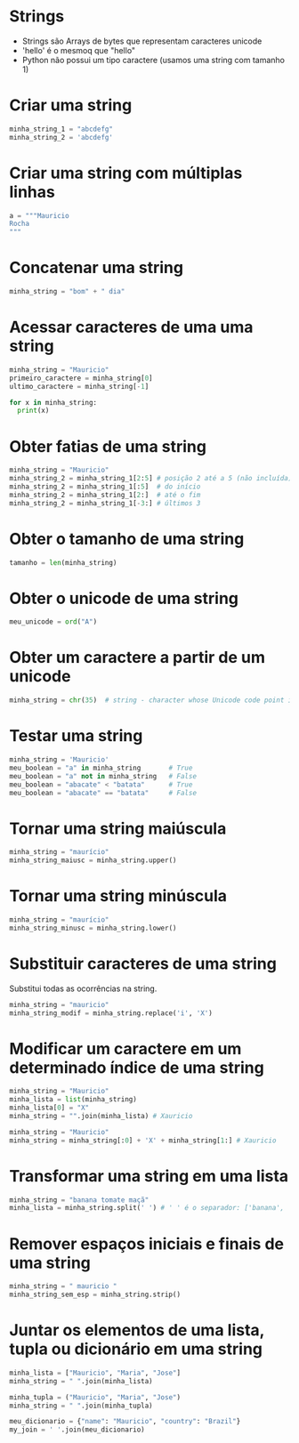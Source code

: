 # Strings

- Strings são Arrays de bytes que representam caracteres unicode
- 'hello' é o mesmoq que "hello"
- Python não possui um tipo caractere (usamos uma string com tamanho 1)

# Criar uma string

~~~python
minha_string_1 = "abcdefg"
minha_string_2 = 'abcdefg'
~~~

# Criar uma string com múltiplas linhas

~~~python
a = """Mauricio
Rocha
"""
~~~

# Concatenar uma string

~~~python
minha_string = "bom" + " dia" 
~~~

# Acessar caracteres de uma uma string

~~~python
minha_string = "Mauricio"
primeiro_caractere = minha_string[0]
ultimo_caractere = minha_string[-1] 
~~~

~~~python
for x in minha_string:
  print(x)
~~~

# Obter fatias de uma string

~~~python
minha_string = "Mauricio"
minha_string_2 = minha_string_1[2:5] # posição 2 até a 5 (não incluída)
minha_string_2 = minha_string_1[:5]  # do início
minha_string_2 = minha_string_1[2:]  # até o fim
minha_string_2 = minha_string_1[-3:] # últimos 3
~~~

# Obter o tamanho de uma string

~~~python
tamanho = len(minha_string)
~~~

# Obter o unicode de uma string

~~~python
meu_unicode = ord("A") 
~~~

# Obter um caractere a partir de um unicode

~~~python
minha_string = chr(35)  # string - character whose Unicode code point is the integer
~~~

# Testar uma string

~~~python
minha_string = 'Mauricio'
meu_boolean = "a" in minha_string       # True
meu_boolean = "a" not in minha_string   # False
meu_boolean = "abacate" < "batata"      # True
meu_boolean = "abacate" == "batata"     # False
~~~

# Tornar uma string maiúscula

~~~python
minha_string = "maurício"
minha_string_maiusc = minha_string.upper()
~~~

# Tornar uma string minúscula

~~~python
minha_string = "maurício"
minha_string_minusc = minha_string.lower()
~~~

# Substituir caracteres de uma string

Substitui todas as ocorrências na string.  

~~~python
minha_string = "mauricio"
minha_string_modif = minha_string.replace('i', 'X')
~~~

# Modificar um caractere em um determinado índice de uma string

~~~python
minha_string = "Mauricio"
minha_lista = list(minha_string)
minha_lista[0] = "X"
minha_string = "".join(minha_lista) # Xauricio
~~~

~~~python
minha_string = "Mauricio"
minha_string = minha_string[:0] + 'X' + minha_string[1:] # Xauricio
~~~

# Transformar uma string em uma lista

~~~python
minha_string = "banana tomate maçã"
minha_lista = minha_string.split(' ') # ' ' é o separador: ['banana', 'tomate', 'maçã']
~~~

# Remover espaços iniciais e finais de uma string

~~~python
minha_string = " mauricio "
minha_string_sem_esp = minha_string.strip()
~~~

# Juntar os elementos de uma lista, tupla ou dicionário em uma string

~~~python
minha_lista = ["Mauricio", "Maria", "Jose"]
minha_string = " ".join(minha_lista)
~~~

~~~python
minha_tupla = ("Mauricio", "Maria", "Jose")
minha_string = " ".join(minha_tupla)
~~~

~~~python
meu_dicionario = {"name": "Mauricio", "country": "Brazil"}
my_join = ' '.join(meu_dicionario)
~~~
